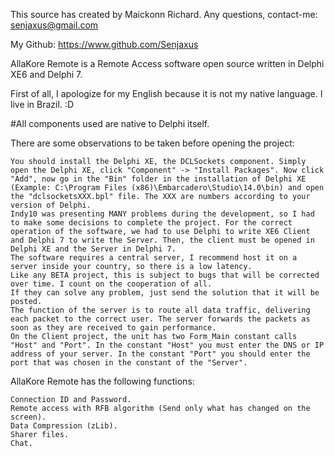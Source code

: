 This source has created by Maickonn Richard.
Any questions, contact-me: senjaxus@gmail.com

My Github: https://www.github.com/Senjaxus

AllaKore Remote is a Remote Access software open source written in Delphi XE6 and Delphi 7.



First of all, I apologize for my English because it is not my native language. I live in Brazil. :D

#All components used are native to Delphi itself.

There are some observations to be taken before opening the project:

    You should install the Delphi XE, the DCLSockets component. Simply open the Delphi XE, click "Component" -> "Install Packages". Now click "Add", now go in the "Bin" folder in the installation of Delphi XE (Example: C:\Program Files (x86)\Embarcadero\Studio\14.0\bin) and open the "dclsocketsXXX.bpl" file. The XXX are numbers according to your version of Delphi.
    Indy10 was presenting MANY problems during the development, so I had to make some decisions to complete the project. For the correct operation of the software, we had to use Delphi to write XE6 Client and Delphi 7 to write the Server. Then, the client must be opened in Delphi XE and the Server in Delphi 7.
    The software requires a central server, I recommend host it on a server inside your country, so there is a low latency.
    Like any BETA project, this is subject to bugs that will be corrected over time. I count on the cooperation of all.
    If they can solve any problem, just send the solution that it will be posted.
    The function of the server is to route all data traffic, delivering each packet to the correct user. The server forwards the packets as soon as they are received to gain performance.
    On the Client project, the unit has two Form_Main constant calls "Host" and "Port". In the constant "Host" you must enter the DNS or IP address of your server. In the constant "Port" you should enter the port that was chosen in the constant of the "Server".

AllaKore Remote has the following functions:

    Connection ID and Password.
    Remote access with RFB algorithm (Send only what has changed on the screen).
    Data Compression (zLib).
    Sharer files.
    Chat.
